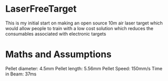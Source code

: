 # LaserFreeTarget
This is my initial start on making an open source 10m air laser target which would allow people to train with a low cost solution which reduces the consumables associated with electronic targets

# Maths and Assumptions
Pellet diameter: 4.5mm
Pellet length: 5.56mm
Pellet Speed: 150mm/s
Time in Beam: 37ms

